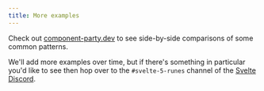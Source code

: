 ```yaml
---
title: More examples
---
```


Check out [component-party.dev](https://component-party.dev/?f=svelte4,svelte5) to see side-by-side comparisons of some common patterns.

We'll add more examples over time, but if there's something in particular you'd like to see then hop over to the `#svelte-5-runes` channel of the [Svelte Discord](https://svelte.dev/chat).

